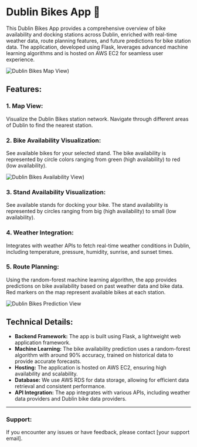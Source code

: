 # Dublin Bikes App 🚴

This Dublin Bikes App provides a comprehensive overview of bike availability and docking stations across Dublin, enriched with real-time weather data, route planning features, and future predictions for bike station data. The application, developed using Flask, leverages advanced machine learning algorithms and is hosted on AWS EC2 for seamless user experience.

![Dublin Bikes Map View](https://user-images.githubusercontent.com/123382891/279163090-244a4e21-e815-494e-a980-b6c80896c7e8.png))

## Features:

### 1. **Map View:**
Visualize the Dublin Bikes station network. Navigate through different areas of Dublin to find the nearest station.

### 2. **Bike Availability Visualization:**
See available bikes for your selected stand. The bike availability is represented by circle colors ranging from green (high availability) to red (low availability).

![Dublin Bikes Availability View](https://user-images.githubusercontent.com/123382891/279163157-63267f39-3278-48e9-9ba9-e8594b87d808.png))

### 3. **Stand Availability Visualization:**
See available stands for docking your bike. The stand availability is represented by circles ranging from big (high availability) to small (low availability).

### 4. **Weather Integration:**
Integrates with weather APIs to fetch real-time weather conditions in Dublin, including temperature, pressure, humidity, sunrise, and sunset times.

### 5. **Route Planning:**
Using the random-forest machine learning algorithm, the app provides predictions on bike availability based on past weather data and bike data. Red markers on the map represent available bikes at each station.

![Dublin Bikes Prediction View](https://user-images.githubusercontent.com/123382891/279163199-b38a8174-d231-46d2-935e-84fd524ea163.png)

## Technical Details:

- **Backend Framework:** The app is built using Flask, a lightweight web application framework.
- **Machine Learning:** The bike availability prediction uses a random-forest algorithm with around 90% accuracy, trained on historical data to provide accurate forecasts.
- **Hosting:** The application is hosted on AWS EC2, ensuring high availability and scalability.
- **Database:** We use AWS RDS for data storage, allowing for efficient data retrieval and consistent performance.
- **API Integration:** The app integrates with various APIs, including weather data providers and Dublin bike data providers.

---

### Support:

If you encounter any issues or have feedback, please contact [your support email].
